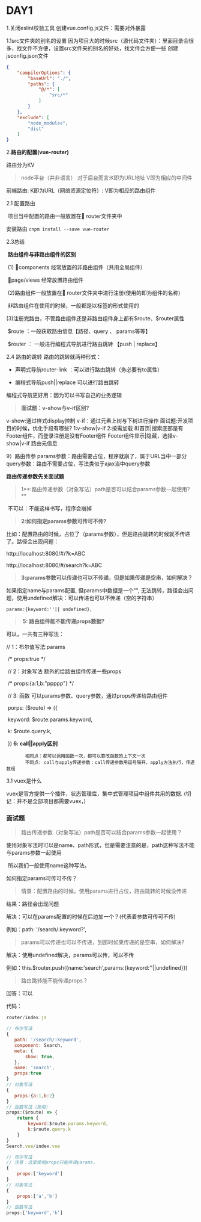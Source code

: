 # DAY1

1.关闭eslint校验工具
创建vue.config.js文件：需要对外暴露

1.1src文件夹的别名的设置
因为项目大的时候src（源代码文件夹）：里面目录会很多，找文件不方便，设置src文件夹的别名的好处，找文件会方便一些
创建jsconfig.json文件

```json
{
    "compilerOptions": {
        "baseUrl": "./",
        "paths": {
            "@/*": [
                "src/*"
            ]
        }
    },
    "exclude": [
        "node_modules",
        "dist"
    ]
}
```



2.**路由的配置(vue-router)**



路由分为KV

> node平台（并非语言）
> 对于后台而言:K即为URL地址   V即为相应的中间件

前端路由:
	K即为URL（网络资源定位符）: V即为相应的路由组件

2.1 配置路由

​	项目当中配置的路由一般放置在:file_folder: router文件夹中

安装路由
	 `cnpm install --save vue-router` 

2.3总结

​	**路由组件与非路由组件的区别**

​	(1) :file_folder:components 经常放置的非路由组件（共用全局组件）

​		:file_folder:page/views 经常放置路由组件

​	(2)路由组件一般放置在:file_folder: router文件夹中进行注册(使用的即为组件的名称) 

​		非路由组件在使用的时候，一般都是以标签的形式使用的

​	(3)注册完路由，不管路由组件还是非路由组件身上都有\$route、\$router属性

​	\$route ：一般获取路由信息【路径、query 、 params等等】

​	\$router ： 一般进行编程式导航进行路由跳转 【push | replace】

2.4 路由的跳转
路由的跳转就两种形式：

- 声明式导航router-link ：可以进行路由跳转（务必要有to属性）

- 编程式导航push||replace 可以进行路由跳转

编程式导航更好用：因为可以书写自己的业务逻辑



> **面试题：v-show与v-if区别?**

v-show:通过样式display控制
v-if：通过元素上树与下树进行操作
面试题:开发项目的时候，优化手段有哪些?
1:v-show|v-if
2:按需加载
8)首页|搜索底部是有Footer组件，而登录注册是没有Footer组件
Footer组件显示|隐藏，选择v-show|v-if
路由元信息



9）路由传参
params参数：路由需要占位，程序就崩了，属于URL当中一部分
query参数：路由不需要占位，写法类似于ajax当中query参数

**路由传递参数先关面试题**

> 1**:路由传递参数（对象写法）path是否可以结合params参数一起使用?**

​     不可以：不能这样书写，程序会崩掉

> **2:如何指定params参数可传可不传?** 

​     比如：配置路由的时候，占位了（params参数），但是路由跳转的时候就不传递了。路径会出现问题：

http://localhost:8080/#/?k=ABC

http://localhost:8080/#/search?k=ABC

> **3:params参数可以传递也可以不传递，但是如果传递是空串，如何解决？**

如果指定name与params配置, 但params中数据是一个"", 无法跳转，路径会出问题，使用undefined解决：可以传递也可以不传递（空的字符串） 

`params:{keyword:''|| undefined},`



> ​     **5: 路由组件能不能传递props数据?**

可以，一共有三种写法：

// 1：布尔值写法:params

​      /* props:true */

​      // 2：对象写法  额外的给路由组件传递一些props

​      /* props:{a:1,b:"ppppp"} */

​      // 3: 函数 可以params参数、query参数，通过props传递给路由组件

​      porps: ($route) => ({

​          keyword: $route.params.keyword,

​          k: $route.query.k,

​      })
   **6: call||apply区别**

           相同点：都可以调用函数一次，都可以篡改函数的上下文一次
           不同点: call与apply传递参数：call传递参数用逗号隔开，apply方法执行，传递数组

3.1 vuex是什么

vuex是官方提供一个插件，状态管理库，集中式管理项目中组件共用的数据.
(切记：并不是全部项目都需要vuex，)

### 面试题

> 路由传递参数（对象写法）path是否可以结合params参数一起使用？

​	使用对象写法时可以是name、path形式，但是需要注意的是，path这种写法不能与params参数一起使用

​	所以我们一般使用name这种写法。

如何指定params可传可不传？

> 情景：配置路由的时候，使用params进行占位，路由跳转的时候没传递
>

结果：路径会出现问题

解决：可以在params配置的时候在后边加一个？(代表着参数可传可不传)

例如：path: '/search/:keyword?',

> params可以传递也可以不传递，到那时如果传递的是空串，如何解决?
>

解决：使用undefined解决，params可以传，可以不传

例如：this.$router.push({name:'search',params:{keyword:''||undefined}})

> 路由跳转能不能传递props？
>

回答：可以

代码：

```js
router/index.js

// 布尔写法
{
   path: '/search/:keyword',
   component: Search,
   meta: {
       show: true,
   },
   name: 'search',
   props:true
}
// 对象写法
{
   props:{a:1,b:2}
}
// 函数写法（常用）
props:($route) => {
    return {
        keyword:$route.params.keyword,
        k:$route.query.k
    }
}
Search.vue/index.vue

// 布尔写法
// 注意：这里使用props只能传递params，
{
    props:['keyword']
}
// 对象写法
{
    props:['a','b']
}
// 函数写法
props:['keyword','k']
```











​     
​    

